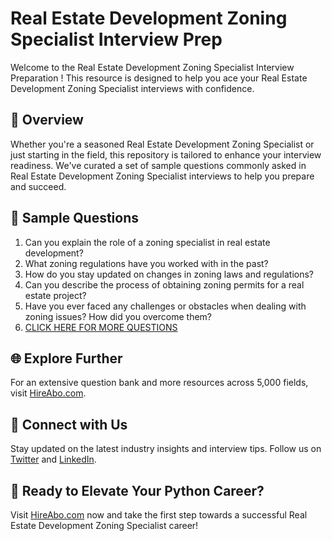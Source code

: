 # Real Estate Development Zoning Specialist Interview Prep

Welcome to the Real Estate Development Zoning Specialist Interview Preparation ! This resource is designed to help you ace your Real Estate Development Zoning Specialist interviews with confidence.

## 🚀 Overview

Whether you're a seasoned Real Estate Development Zoning Specialist or just starting in the field, this repository is tailored to enhance your interview readiness. We've curated a set of sample questions commonly asked in Real Estate Development Zoning Specialist interviews to help you prepare and succeed.

## 📝 Sample Questions

1. Can you explain the role of a zoning specialist in real estate development?
2. What zoning regulations have you worked with in the past?
3. How do you stay updated on changes in zoning laws and regulations?
4. Can you describe the process of obtaining zoning permits for a real estate project?
5. Have you ever faced any challenges or obstacles when dealing with zoning issues? How did you overcome them?
6. [CLICK HERE FOR MORE QUESTIONS](https://hireabo.com/job/21_3_14/Real%20Estate%20Development%20Zoning%20Specialist)

## 🌐 Explore Further

For an extensive question bank and more resources across 5,000 fields, visit [HireAbo.com](https://www.hireabo.com).

## 📱 Connect with Us

Stay updated on the latest industry insights and interview tips. Follow us on [Twitter](https://twitter.com/hireabo) and [LinkedIn](https://www.linkedin.com/in/hire-abo-3609972a8/).

## 🚀 Ready to Elevate Your Python Career?

Visit [HireAbo.com](https://www.hireabo.com) now and take the first step towards a successful Real Estate Development Zoning Specialist career!
